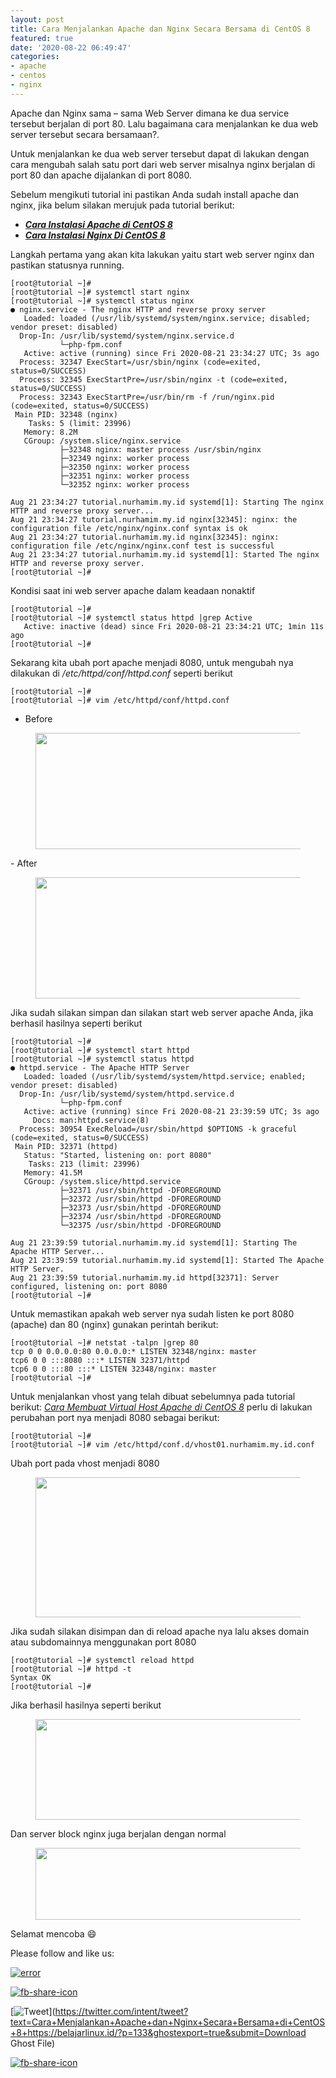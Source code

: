 ```yaml
---
layout: post
title: Cara Menjalankan Apache dan Nginx Secara Bersama di CentOS 8
featured: true
date: '2020-08-22 06:49:47'
categories:
- apache
- centos
- nginx
---
```


Apache dan Nginx sama – sama Web Server dimana ke dua service tersebut berjalan di port 80. Lalu bagaimana cara menjalankan ke dua web server tersebut secara bersamaan?.

Untuk menjalankan ke dua web server tersebut dapat di lakukan dengan cara mengubah salah satu port dari web server misalnya nginx berjalan di port 80 dan apache dijalankan di port 8080.

Sebelum mengikuti tutorial ini pastikan Anda sudah install apache dan nginx, jika belum silakan merujuk pada tutorial berikut:

- **_[Cara Instalasi Apache di CentOS 8](/cara-instalasi-apache-di-centos-8/)_**
- **_[Cara Instalasi Nginx Di CentOS 8](/cara-instalasi-nginx-di-centos-8/)_**

Langkah pertama yang akan kita lakukan yaitu start web server nginx dan pastikan statusnya running.

    [root@tutorial ~]#
    [root@tutorial ~]# systemctl start nginx
    [root@tutorial ~]# systemctl status nginx
    ● nginx.service - The nginx HTTP and reverse proxy server
       Loaded: loaded (/usr/lib/systemd/system/nginx.service; disabled; vendor preset: disabled)
      Drop-In: /usr/lib/systemd/system/nginx.service.d
               └─php-fpm.conf
       Active: active (running) since Fri 2020-08-21 23:34:27 UTC; 3s ago
      Process: 32347 ExecStart=/usr/sbin/nginx (code=exited, status=0/SUCCESS)
      Process: 32345 ExecStartPre=/usr/sbin/nginx -t (code=exited, status=0/SUCCESS)
      Process: 32343 ExecStartPre=/usr/bin/rm -f /run/nginx.pid (code=exited, status=0/SUCCESS)
     Main PID: 32348 (nginx)
        Tasks: 5 (limit: 23996)
       Memory: 8.2M
       CGroup: /system.slice/nginx.service
               ├─32348 nginx: master process /usr/sbin/nginx
               ├─32349 nginx: worker process
               ├─32350 nginx: worker process
               ├─32351 nginx: worker process
               └─32352 nginx: worker process
    
    Aug 21 23:34:27 tutorial.nurhamim.my.id systemd[1]: Starting The nginx HTTP and reverse proxy server...
    Aug 21 23:34:27 tutorial.nurhamim.my.id nginx[32345]: nginx: the configuration file /etc/nginx/nginx.conf syntax is ok
    Aug 21 23:34:27 tutorial.nurhamim.my.id nginx[32345]: nginx: configuration file /etc/nginx/nginx.conf test is successful
    Aug 21 23:34:27 tutorial.nurhamim.my.id systemd[1]: Started The nginx HTTP and reverse proxy server.
    [root@tutorial ~]#

Kondisi saat ini web server apache dalam keadaan nonaktif

    [root@tutorial ~]#
    [root@tutorial ~]# systemctl status httpd |grep Active
       Active: inactive (dead) since Fri 2020-08-21 23:34:21 UTC; 1min 11s ago
    [root@tutorial ~]#

Sekarang kita ubah port apache menjadi 8080, untuk mengubah nya dilakukan di _/etc/httpd/conf/httpd.conf_ seperti berikut

    [root@tutorial ~]#
    [root@tutorial ~]# vim /etc/httpd/conf/httpd.conf

- Before
<figure class="wp-block-image size-large"><img loading="lazy" width="653" height="186" src="/content/images/wordpress/2020/08/image-30.png" alt="" class="wp-image-134" srcset="/content/images/wordpress/2020/08/image-30.png 653w, /content/images/wordpress/2020/08/image-30-300x85.png 300w" sizes="(max-width: 653px) 100vw, 653px"></figure>
- After
<figure class="wp-block-image size-large"><img loading="lazy" width="713" height="194" src="/content/images/wordpress/2020/08/image-31.png" alt="" class="wp-image-135" srcset="/content/images/wordpress/2020/08/image-31.png 713w, /content/images/wordpress/2020/08/image-31-300x82.png 300w" sizes="(max-width: 713px) 100vw, 713px"></figure>

Jika sudah silakan simpan dan silakan start web server apache Anda, jika berhasil hasilnya seperti berikut

    [root@tutorial ~]#
    [root@tutorial ~]# systemctl start httpd
    [root@tutorial ~]# systemctl status httpd
    ● httpd.service - The Apache HTTP Server
       Loaded: loaded (/usr/lib/systemd/system/httpd.service; enabled; vendor preset: disabled)
      Drop-In: /usr/lib/systemd/system/httpd.service.d
               └─php-fpm.conf
       Active: active (running) since Fri 2020-08-21 23:39:59 UTC; 3s ago
         Docs: man:httpd.service(8)
      Process: 30954 ExecReload=/usr/sbin/httpd $OPTIONS -k graceful (code=exited, status=0/SUCCESS)
     Main PID: 32371 (httpd)
       Status: "Started, listening on: port 8080"
        Tasks: 213 (limit: 23996)
       Memory: 41.5M
       CGroup: /system.slice/httpd.service
               ├─32371 /usr/sbin/httpd -DFOREGROUND
               ├─32372 /usr/sbin/httpd -DFOREGROUND
               ├─32373 /usr/sbin/httpd -DFOREGROUND
               ├─32374 /usr/sbin/httpd -DFOREGROUND
               └─32375 /usr/sbin/httpd -DFOREGROUND
    
    Aug 21 23:39:59 tutorial.nurhamim.my.id systemd[1]: Starting The Apache HTTP Server...
    Aug 21 23:39:59 tutorial.nurhamim.my.id systemd[1]: Started The Apache HTTP Server.
    Aug 21 23:39:59 tutorial.nurhamim.my.id httpd[32371]: Server configured, listening on: port 8080
    [root@tutorial ~]#

Untuk memastikan apakah web server nya sudah listen ke port 8080 (apache) dan 80 (nginx) gunakan perintah berikut:

    [root@tutorial ~]# netstat -talpn |grep 80
    tcp 0 0 0.0.0.0:80 0.0.0.0:* LISTEN 32348/nginx: master
    tcp6 0 0 :::8080 :::* LISTEN 32371/httpd
    tcp6 0 0 :::80 :::* LISTEN 32348/nginx: master
    [root@tutorial ~]#

Untuk menjalankan vhost yang telah dibuat sebelumnya pada tutorial berikut: _[Cara Membuat Virtual Host Apache di CentOS 8](/cara-membuat-virtual-host-apache-di-centos-8/)_ perlu di lakukan perubahan port nya menjadi 8080 sebagai berikut:

    [root@tutorial ~]#
    [root@tutorial ~]# vim /etc/httpd/conf.d/vhost01.nurhamim.my.id.conf

Ubah port pada vhost menjadi 8080

<figure class="wp-block-image size-large"><img loading="lazy" width="694" height="224" src="/content/images/wordpress/2020/08/image-32.png" alt="" class="wp-image-136" srcset="/content/images/wordpress/2020/08/image-32.png 694w, /content/images/wordpress/2020/08/image-32-300x97.png 300w" sizes="(max-width: 694px) 100vw, 694px"></figure>

Jika sudah silakan disimpan dan di reload apache nya lalu akses domain atau subdomainnya menggunakan port 8080

    [root@tutorial ~]# systemctl reload httpd
    [root@tutorial ~]# httpd -t
    Syntax OK
    [root@tutorial ~]#

Jika berhasil hasilnya seperti berikut

<figure class="wp-block-image size-large"><img loading="lazy" width="1024" height="161" src="/content/images/wordpress/2020/08/image-33-1024x161.png" alt="" class="wp-image-137" srcset="/content/images/wordpress/2020/08/image-33-1024x161.png 1024w, /content/images/wordpress/2020/08/image-33-300x47.png 300w, /content/images/wordpress/2020/08/image-33-768x120.png 768w, /content/images/wordpress/2020/08/image-33.png 1365w" sizes="(max-width: 1024px) 100vw, 1024px"></figure>

Dan server block nginx juga berjalan dengan normal

<figure class="wp-block-image size-large"><img loading="lazy" width="1024" height="115" src="/content/images/wordpress/2020/08/image-34-1024x115.png" alt="" class="wp-image-138" srcset="/content/images/wordpress/2020/08/image-34-1024x115.png 1024w, /content/images/wordpress/2020/08/image-34-300x34.png 300w, /content/images/wordpress/2020/08/image-34-768x87.png 768w, /content/images/wordpress/2020/08/image-34.png 1358w" sizes="(max-width: 1024px) 100vw, 1024px"></figure>

Selamat mencoba 😄

Please follow and like us:

[![error](/wp-content/plugins/ultimate-social-media-icons/images/follow_subscribe.png)](https://api.follow.it/widgets/icon/VHc3d1lpVGdwRnE5QnV0eERCNUx5RCtvTTVoUkNYS3NNRmd5eVhlQW9tNXRHS3VTbGh6Y0NybkRJRS8zSGpjRDVZb1ZGMlNTSEpJYUpuZzZqNzdnd3VSN3dwM2VlQTF6ejJEaGV5UGRUbnlEcHFNd3luYTV4ZTZtUGowVWI2Q2x8M2kzdnBEeUIrUk5xOFI5TXZ3cHF3bFNQRkRJSGhUNGdrRFd0TlNtdE1OWT0=/OA==/)

[![fb-share-icon](/wp-content/plugins/ultimate-social-media-icons/images/visit_icons/fbshare_bck.png "Facebook Share")](https://www.facebook.com/sharer/sharer.php?u=https%3A%2F%2Fbelajarlinux.id%2F%3Fp%3D133%26ghostexport%3Dtrue%26submit%3DDownload+Ghost+File)

[![Tweet](/wp-content/plugins/ultimate-social-media-icons/images/visit_icons/en_US_Tweet.svg "Tweet")](https://twitter.com/intent/tweet?text=Cara+Menjalankan+Apache+dan+Nginx+Secara+Bersama+di+CentOS+8+https://belajarlinux.id/?p=133&ghostexport=true&submit=Download Ghost File)

[![fb-share-icon](/wp-content/plugins/ultimate-social-media-icons/images/share_icons/Pinterest_Save/en_US_save.svg "Pin Share")](#)

<!--kg-card-end: html-->